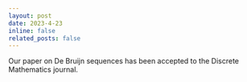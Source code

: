 ```yaml
---
layout: post
date: 2023-4-23
inline: false
related_posts: false
---
```


Our paper on De Bruijn sequences has been accepted to the Discrete Mathematics journal.